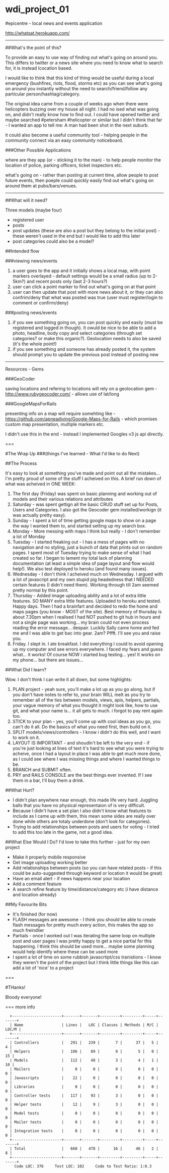 wdi_project_01
==============
#epicentre - local news and events application

http://whatsat.herokuapp.com/

---

##What's the point of this?

To provide an easy to use way of finding out what's going on around you. This differs to twitter or a news site where you need to know what to search for, it is instead lcocation based.

I would like to think that this kind of thing would be useful during a local emergency (bushfires, riots, flood, storms etc) as you can see what's going on around you instantly without the need to search/friend/follow any particular person/hashtag/category.

The original idea came from a couple of weeks ago when there were helicopters buzzing over my house all night. I had no ised what was going on, and didn't really know how to find out. I could have opened twitter and maybe searched #petersham #helicopter or similar but I didn't think that far - I wanted an app to tell me: A man had been shot in the next suburb.

it could also become a useful community tool - helping people in the community connect via an easy community noticeboard.

###Other Possible Applications

where are they app (or - sticking it to the man) - to help people monitor the location of police, parking officers, ticket inspectors etc.

what's going on - rather than posting at current time, allow people to post future events, then poeple could quickly easily find out what's going on around them at pubs/bars/venues.

---

##What will it need?

Three models (maybe four)
- registered user
- posts
- post updates (these are also a post but they belong to the initial post) - these weren't used in the end but I would like to add this later
- post categories could also be a model?

##Intended flow

###viewing news/events

1. a user goes to the app and it initially shows a local map, with point markers overlayed - default settings would be a small radius (up to 2-5km?) and recent posts only (last 2-3 hours?)
2. user can click a point marker to find out what's going on at that point
3. user can then update that post with more news about it, or they can also confrim/deny that what was posted was true (user must register/login to comment or confirm/deny)

###posting news/events

1. if you see something going on, you can post quickly and easily (must be registered and logged in though). It owuld be nice to be able to add a photo, headline, body copy and select categories (through set categories? or make this organic?). Geolocation needs to also be saved (it's the whole point!)
2. if you see something and someone has already posted it, the system should prompt you to update the previous post instead of posting new

---

Resources - Gems

###GeoCoder

saving locations and refering to locations will rely on a geolocation gem - http://www.rubygeocoder.com/ - allows use of lat/long

###GoogleMapsForRails

presenting info on a map will require somehting like - https://github.com/apneadiving/Google-Maps-for-Rails - which promises custom map presentation, multiple markers etc.

I didn't use this in the end - instead I implemented Googles v3 js api directly.

===

#The Wrap Up 
###(things I've learned - What I'd like to do Next)

##The Process

It's easy to look at something you've made and point out all the mistakes... I'm pretty proud of some of the stuff I acheived on this. A brief run down of what was acheived in ONE WEEK:

1. The first day (Friday) was spent on basic planning and working out of models and their various relations and attributes
2. Saturday - was spent gettign all the basic CRUD stuff set up for Posts, Users and Categories. I also got the Geocoder gem installed/workign (it was actually pretty easy). 
3. Sunday - I spent a lot of time getting google maps to show on a page the way I wanted them to, and started setting up my search box.
4. Monday - More messing with maps I think but really - I don't remember a lot of Monday
5. Tuesday - I started freaking out - I has a mess of pages with no navigation and no styling, just a bunch of data that prints out on random pages. I spent most of Tuesday trying to make sense of what I had created so far. I began to lament my total lack of planning documentation (at least a simple idea of page layout and flow would help!). We also test deployed to heroku (and found many issues).
6. Wednesday - I don't think I acheived much on Wednesday. I argued with a lot of javascript and my own stupid pig headedness that I NEEDED certain features (I didn't need them). Working through till 2am seemed pretty normal by this point.
7. Thursday - Added image uploading ability and a lot of extra little features. SO MANY extra little features. Uploaded to heroku and tested. Happy days. Then I had a brainfart and decided to redo the home and maps pages (you know - MOST of the site). Best memory of thursday is about 7.30pm when I realised I had NOT pushed to git hub in hours and not a single page was working... my brain could not even process reading the error message... despair. Luckily Sally came home and fed me and I was able to get bac into gear. 2am? Pffft. I'll see you and raise you.
8. Friday. I slept in. I ate breakfast. I did everything I could to avoid opening up my computer and see errors everywhere. I faced my fears and guess what... it works! Of course NOW i started bug testing... yes! It works on my phone... but there are issues...

##What Did I learn?

Wow. I don't think I can write it all down, but some highlights:

1. PLAN project - yeah sure, you'll make a lot up as you go along, but if you don't have notes to refer to, your brain WILL melt as you try to remember all of the ties between models, views, apis, helpers, partials, your vague memory of what you thought it might look like, how to use git, and what your name is... it all gets to much. i forgot to pay rent again too.
2. STICK to your plan - yes, you'll come up with cool ideas as you go, you can't do it all. Do the basics of what you need first, then build on it.
3. SPLIT models/views/controllers - I know i didn't do this well, and I want to work on it.
4. LAYOUT IS IMPORTANT - and shoudln't be left to the very end - if you're just looking at lines of text it's hard to see what you were trying to acheive, once I had a layout in place I was able to get much more done, as I could see where I was missing things and where I wanted things to be.
5. BRANCH and SUBMIT often.
6. PRY and RAILS CONSOLE are the best things ever invented. If I see them in a bar, I'll buy them a drink.

##What Hurt?
* I didn't plan anywhere near enough, this made life very hard. Juggling balls that you have no physical representaion of is very difficult.
* Because I didn't have a set plan I also didn't know what features to include as I came up with them, this mean some sides are really over done while others are totaly underdone (don't look for categories).
* Trying to add relationships between posts and users for voting - I tried to add this too late in the game, not a good idea.

##What Else Would I Do? I'd love to take this further - just for my own project
* Make it properly mobile responsive
* Get image uploading working better
* Add relationships between posts (so you can have related posts - if this could be auto-suggested through keyword or location it would be great)
* Have an email alert - if news happens near your location
* Add a comment feature
* A search refine feature by time/distance/category etc (i have distance and location already)

##My Favourite Bits
* It's finished (for now)
* FLASH messages are awesome - I think you should be able to create flash messages for pretty much every action, this makes the app so much freindlier
* Partials - once I worked out I was iterating the same loop on multiple post and user pages I was pretty happy to get a nice partial for this happening. I think this should be used more... maybe some planning would help identify where these can be used more
* I spent a lot of time on some rubbish javascrtipt/css tranistions - I know they weren't the point of the project but I think little things like this can add a lot of 'nice' to a project

===

#THanks!

Bloody everyone!

===
more info

      +----------------------+-------+-------+---------+---------+-----+-------+
      | Name                 | Lines |   LOC | Classes | Methods | M/C | LOC/M |
      +----------------------+-------+-------+---------+---------+-----+-------+
      | Controllers          |   291 |   239 |       7 |      37 |   5 |     4 |
      | Helpers              |   106 |    89 |       0 |       5 |   0 |    15 |
      | Models               |   112 |    48 |       3 |       4 |   1 |    10 |
      | Mailers              |     0 |     0 |       0 |       0 |   0 |     0 |
      | Javascripts          |    22 |     0 |       0 |       0 |   0 |     0 |
      | Libraries            |     0 |     0 |       0 |       0 |   0 |     0 |
      | Controller tests     |   117 |    93 |       3 |       0 |   0 |     0 |
      | Helper tests         |    12 |     9 |       3 |       0 |   0 |     0 |
      | Model tests          |     0 |     0 |       0 |       0 |   0 |     0 |
      | Mailer tests         |     0 |     0 |       0 |       0 |   0 |     0 |
      | Integration tests    |     0 |     0 |       0 |       0 |   0 |     0 |
      +----------------------+-------+-------+---------+---------+-----+-------+
      | Total                |   660 |   478 |      16 |      46 |   2 |     8 |
      +----------------------+-------+-------+---------+---------+-----+-------+
        Code LOC: 376     Test LOC: 102     Code to Test Ratio: 1:0.3
